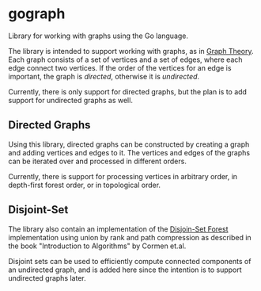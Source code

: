 gograph
=======

Library for working with graphs using the Go language.

The library is intended to support working with graphs, as in [Graph
Theory](https://en.wikipedia.org/wiki/Graph_theory). Each graph
consists of a set of vertices and a set of edges, where each edge
connect two vertices. If the order of the vertices for an edge is
important, the graph is *directed*, otherwise it is *undirected*.

Currently, there is only support for directed graphs, but the plan is
to add support for undirected graphs as well.

Directed Graphs
---------------

Using this library, directed graphs can be constructed by creating a
graph and adding vertices and edges to it. The vertices and edges of
the graphs can be iterated over and processed in different orders.

Currently, there is support for processing vertices in arbitrary
order, in depth-first forest order, or in topological order.

Disjoint-Set
------------

The library also contain an implementation of the [Disjoin-Set
Forest](https://en.wikipedia.org/wiki/Disjoint-set_data_structure)
implementation using union by rank and path compression as described
in the book "Introduction to Algorithms" by Cormen et.al.

Disjoint sets can be used to efficiently compute connected components
of an undirected graph, and is added here since the intention is to
support undirected graphs later.
